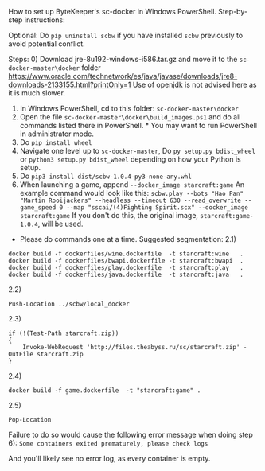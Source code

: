 How to set up ByteKeeper's sc-docker in Windows PowerShell. Step-by-step instructions:

Optional:
Do `pip uninstall scbw` if you have installed `scbw` previously to avoid potential conflict.

Steps:
0) Download jre-8u192-windows-i586.tar.gz and move it to the `sc-docker-master\docker` folder
https://www.oracle.com/technetwork/es/java/javase/downloads/jre8-downloads-2133155.html?printOnly=1
Use of openjdk is not advised here as it is much slower.
1) In Windows PowerShell, cd to this folder: `sc-docker-master\docker`
2) Open the file `sc-docker-master\docker\build_images.ps1` and do all commands listed there in PowerShell. *
You may want to run PowerShell in administrator mode.
3) Do `pip install wheel`
4) Navigate one level up to `sc-docker-master`, Do `py setup.py bdist_wheel` or `python3 setup.py bdist_wheel` depending on how your Python is setup.
5) Do `pip3 install dist/scbw-1.0.4-py3-none-any.whl`
6) When launching a game, append `--docker_image starcraft:game`
An example command would look like this:
`scbw.play --bots "Hao Pan" "Martin Rooijackers" --headless --timeout 630 --read_overwrite --game_speed 0 --map "sscai/(4)Fighting Spirit.scx" --docker_image starcraft:game`
If you don't do this, the original image, `starcraft:game-1.0.4`, will be used.

* Please do commands one at a time. Suggested segmentation:
2.1) 
```
docker build -f dockerfiles/wine.dockerfile  -t starcraft:wine   .
docker build -f dockerfiles/bwapi.dockerfile -t starcraft:bwapi  .
docker build -f dockerfiles/play.dockerfile  -t starcraft:play   .
docker build -f dockerfiles/java.dockerfile  -t starcraft:java   .
```
2.2) 
```
Push-Location ../scbw/local_docker
```
2.3)
```
if (!(Test-Path starcraft.zip))
{
    Invoke-WebRequest 'http://files.theabyss.ru/sc/starcraft.zip' -OutFile starcraft.zip
}
```
2.4)
```
docker build -f game.dockerfile  -t "starcraft:game" .
```
2.5)
```
Pop-Location
```

Failure to do so would cause the following error message when doing step 6):
`Some containers exited prematurely, please check logs`

And you'll likely see no error log, as every container is empty.
